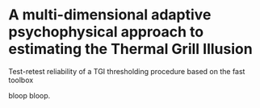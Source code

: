 # A multi-dimensional adaptive psychophysical approach to estimating the Thermal Grill Illusion 

Test-retest reliability of a TGI thresholding procedure based on the fast toolbox   

bloop bloop. 
